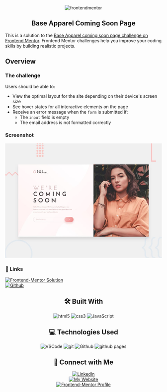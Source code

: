 <div align="center">
<img src="https://www.frontendmentor.io/static/images/logo-mobile.svg" alt="frontendmentor" width="80">
<h2 align="center">Base Apparel Coming Soon Page</h2>
</div>

This is a solution to the [Base Apparel coming soon page challenge on Frontend Mentor](https://www.frontendmentor.io/challenges/base-apparel-coming-soon-page-5d46b47f8db8a7063f9331a0). Frontend Mentor challenges help you improve your coding skills by building realistic projects. 

## Overview

### The challenge

Users should be able to:

- View the optimal layout for the site depending on their device's screen size
- See hover states for all interactive elements on the page
- Receive an error message when the `form` is submitted if:
  - The `input` field is empty
  - The email address is not formatted correctly

### Screenshot

![](./design/desktop-preview.jpg)

### 🔗 Links
<div align="left">
  <a href="https://davidochoadev.github.io/base-apparel-coming-soon/" target="_blank">
    <img src="https://img.shields.io/badge/Solution%20Mentor-%20SOLUTION%20URL-f8f9f8?style=for-the-badge&logo=Frontend-Mentor&logoColor=white&labelColor=3f54a3" alt="Frontend-Mentor Solution">
  </a>
  <br>
  <a href="https://github.com/davidochoadev/base-apparel-coming-soon" target="_blank">
    <img src="https://img.shields.io/badge/GitHub%20Pages-Live%20Site%20URL-fff?style=for-the-badge&logo=github&logoColor=white&labelColor=100000" alt="Github">
  </a>
</div>

<div align="center">

<h2 align="center">🛠 Built With</h2>
<img src="https://img.shields.io/badge/html5-%23E34F26.svg?style=for-the-badge&logo=html5&logoColor=white" alt="html5">
<img src="https://img.shields.io/badge/css3-%231572B6.svg?style=for-the-badge&logo=css3&logoColor=white" alt="css3">
<img src="https://img.shields.io/badge/javascript-%23323330.svg?style=for-the-badge&logo=javascript&logoColor=%23F7DF1E" alt="JavaScript">
</div>

<div align="center">
<h2 align="center">💻 Technologies Used</h2>
<img src="https://img.shields.io/badge/VSCode-0078D4?style=for-the-badge&logo=visual%20studio%20code&logoColor=white" alt="VSCode">
<img src="https://img.shields.io/badge/GIT-E44C30?style=for-the-badge&logo=git&logoColor=white" alt="git">
<img src="https://img.shields.io/badge/GitHub-100000?style=for-the-badge&logo=github&logoColor=white" alt="Github">
<img src="https://img.shields.io/badge/GitHub%20Pages-222222?style=for-the-badge&logo=GitHub%20Pages&logoColor=white" alt="github pages">
</div>

<div align="center">
<h2 align="center">👋 Connect with Me</h2>
<a href="https://www.linkedin.com/in/davidochoadev/" target="_blank">
  <img src="https://img.shields.io/badge/LinkedIn%20Profile-%20davidochoadev-ffffff?style=for-the-badge&logo=linkedin&logoColor=white&labelColor=0077B5" alt="LinkedIn">
  </img>
</a>
<br>
<a href="https://davidochoa.fly.dev" target="_blank">
  <img src="https://img.shields.io/badge/website-%20davidochoa.fly.dev%20-1e293b?style=for-the-badge&logo=About.me&logoColor=white&labelColor=33ddb3&colo=33ddb3" alt="My Website">
</a>
<br>
<a href="https://www.frontendmentor.io/profile/davidochoadev" target="_blank">
<img src="https://img.shields.io/badge/Frontend%20Mentor-%20Profile-f8f9f8?style=for-the-badge&logo=Frontend-Mentor&logoColor=white&labelColor=3f54a3" alt="Frontend-Mentor Profile">
</a>
</div>